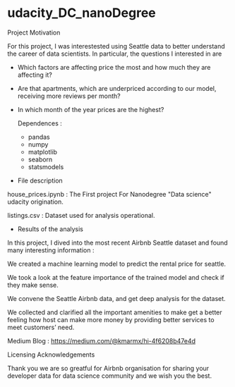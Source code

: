 # udacity_DC_nanoDegree



Project Motivation

For this project, I was interestested using Seattle data to better understand the career of data scientists. In particular, the questions I interested in are

- Which factors are affecting price the most and how much they are affecting it?

- Are that apartments, which are underpriced according to our model, receiving more reviews per month?

- In which month of the year prices are the highest?


    Dependences :
   - pandas
   - numpy
   - matplotlib
   - seaborn
   - statsmodels


- File description 

house_prices.ipynb :
The First project For Nanodegree "Data science" udacity origination.

listings.csv :
Dataset used for analysis operational.




- Results of the analysis


In this project, I dived into the most recent Airbnb Seattle dataset and found many interesting information  :

We created a machine learning model to predict the rental price for seattle.

We took a look at the feature importance of the trained model and check if they make sense.

We convene the Seattle Airbnb data, and get deep analysis for the dataset.

We collected and clarified all the important amenities to make get a better feeling how host can make more money by providing better services to meet customers’ need.

Medium Blog :
https://medium.com/@kmarmx/hi-4f6208b47e4d


Licensing Acknowledgements

Thank you we are so greatful for Airbnb organisation for sharing your developer data for data science community and we wish you the best.
